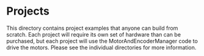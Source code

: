 # Projects
This directory contains project examples that anyone can build from scratch.
Each project will require its own set of hardware than can be purchased, but
each project will use the MotorAndEncoderManager code to drive the motors.
Please see the individual directories for more information.
